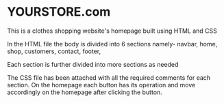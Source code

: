 # YOURSTORE.com
This is a clothes shopping website's homepage built using HTML and CSS

In the HTML file the body is divided into 6 sections namely-
navbar,
home,
shop,
customers,
contact, 
footer,

Each section is further divided into more sections as needed

The CSS file has been attached with all the required comments for each section.
On the homepage each button has its operation and move accordingly on the homepage after clicking the button.
